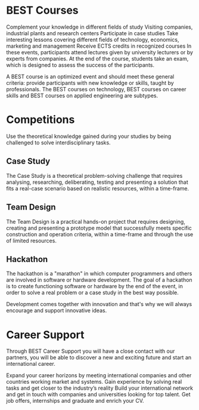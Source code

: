 # BEST Courses

Complement your knowledge in different fields of study
Visiting companies, industrial plants and research centers
Participate in case studies
Take interesting lessons covering different fields of technology, economics, marketing and management
Receive ECTS credits in recognized courses
In these events, participants attend lectures given by university lecturers or by experts from companies. At the end of the course, students take an exam, which is designed to assess the success of the participants.

A BEST course is an optimized event and should meet these general criteria: provide participants with new knowledge or skills, taught by professionals. The BEST courses on technology, BEST courses on career skills and BEST courses on applied engineering are subtypes.

# Competitions

Use the theoretical knowledge gained during your studies by being challenged to solve interdisciplinary tasks.

## Case Study

The Case Study is a theoretical problem-solving challenge that requires analysing, researching, deliberating, testing and presenting a solution that fits a real-case scenario based on realistic resources, within a time-frame.

## Team Design

The Team Design is a practical hands-on project that requires designing, creating and presenting a prototype model that successfully meets specific construction and operation criteria, within a time-frame and through the use of limited resources.

## Hackathon

The hackathon is a "marathon" in which computer programmers and others are involved in software or hardware development.
The goal of a hackathon is to create functioning software or hardware by the
end of the event, in order to solve a real problem or a case study in the best way possible.

Development comes together with innovation and that's why we will always encourage and support innovative ideas.

# Career Support

Through BEST Career Support you will have a close contact with our partners, you will be able to discover a new and exciting future and start an international career.

Expand your career horizons by meeting international companies and other countries working market and systems.
Gain experience by solving real tasks and get closer to the industry’s reality
Build your international network and get in touch with companies and universities looking for top talent.
Get job offers, internships and graduate and enrich your CV.
